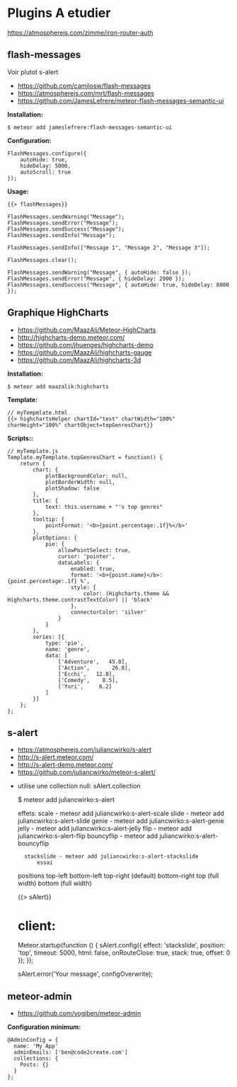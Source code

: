 # Plugins A etudier

https://atmospherejs.com/zimme/iron-router-auth


## flash-messages

Voir plutot s-alert

* https://github.com/camilosw/flash-messages
* https://atmospherejs.com/mrt/flash-messages
* https://github.com/JamesLefrere/meteor-flash-messages-semantic-ui

**Installation:**

    $ meteor add jameslefrere:flash-messages-semantic-ui

**Configuration:**

    FlashMessages.configure({
        autoHide: true,
        hideDelay: 5000,
        autoScroll: true
    });

**Usage:**

    {{> flashMessages}}

    FlashMessages.sendWarning("Message");
    FlashMessages.sendError("Message");
    FlashMessages.sendSuccess("Message");
    FlashMessages.sendInfo("Message");

    FlashMessages.sendInfo(["Message 1", "Message 2", "Message 3"]);

    FlashMessages.clear();

    FlashMessages.sendWarning("Message", { autoHide: false });
    FlashMessages.sendError("Message", { hideDelay: 2000 });
    FlashMessages.sendSuccess("Message", { autoHide: true, hideDelay: 8000 });


## Graphique HighCharts

* https://github.com/MaazAli/Meteor-HighCharts
* http://highcharts-demo.meteor.com/
* https://github.com/jhuenges/highcharts-demo
* https://github.com/MaazAli/highcharts-gauge
* https://github.com/MaazAli/highcharts-3d

**Installation:**

    $ meteor add maazalik:highcharts

**Template:**

    // myTempmlate.html
    {{> highchartsHelper chartId="test" chartWidth="100%" charHeight="100%" chartObject=topGenresChart}}

**Scripts::**

    // myTemplate.js
    Template.myTemplate.topGenresChart = function() {
        return {
            chart: {
                plotBackgroundColor: null,
                plotBorderWidth: null,
                plotShadow: false
            },
            title: {
                text: this.username + "'s top genres"
            },
            tooltip: {
                pointFormat: '<b>{point.percentage:.1f}%</b>'
            },
            plotOptions: {
                pie: {
                    allowPointSelect: true,
                    cursor: 'pointer',
                    dataLabels: {
                        enabled: true,
                        format: '<b>{point.name}</b>: {point.percentage:.1f} %',
                        style: {
                            color: (Highcharts.theme && Highcharts.theme.contrastTextColor) || 'black'
                        },
                        connectorColor: 'silver'
                    }
                }
            },
            series: [{
                type: 'pie',
                name: 'genre',
                data: [
                    ['Adventure',   45.0],
                    ['Action',       26.8],
                    ['Ecchi',   12.8],
                    ['Comedy',    8.5],
                    ['Yuri',     6.2]
                ]
            }]
        };
    };


## s-alert

* https://atmospherejs.com/juliancwirko/s-alert
* http://s-alert.meteor.com/
* http://s-alert-demo.meteor.com/
* https://github.com/juliancwirko/meteor-s-alert/


- utilise une collection null: sAlert.collection

	$ meteor add juliancwirko:s-alert

	effets:
		scale - meteor add juliancwirko:s-alert-scale
		slide - meteor add juliancwirko:s-alert-slide
		genie - meteor add juliancwirko:s-alert-genie
		jelly - meteor add juliancwirko:s-alert-jelly
		flip - meteor add juliancwirko:s-alert-flip
		bouncyflip - meteor add juliancwirko:s-alert-bouncyflip

		stackslide - meteor add juliancwirko:s-alert-stackslide
			essai

	positions
		top-left
		bottom-left
		top-right (default)
		bottom-right
		top (full width)
		bottom (full width)

	<body>
		{{> sAlert}}
	</body>

	# client:
	Meteor.startup(function () {
		sAlert.config({
			effect: 'stackslide',
			position: 'top',
			timeout: 5000,
			html: false,
			onRouteClose: true,
			stack: true,
			offset: 0
		});
	});

	sAlert.error('Your message', configOverwrite);



## meteor-admin

* https://github.com/yogiben/meteor-admin

**Configuration minimum:**

    @AdminConfig = {
      name: 'My App'
      adminEmails: ['ben@code2create.com']
      collections: {
        Posts: {}
      }
    };

